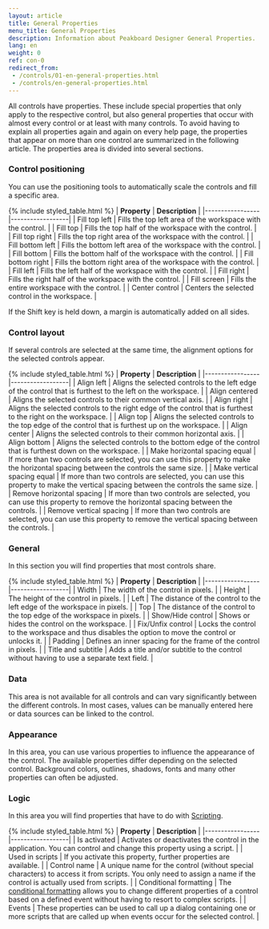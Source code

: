 ```yaml
---
layout: article
title: General Properties
menu_title: General Properties
description: Information about Peakboard Designer General Properties.
lang: en
weight: 0
ref: con-0
redirect_from:
 - /controls/01-en-general-properties.html
 - /controls/en-general-properties.html
---
```


All controls have properties. These include special properties that only apply to the respective control, but also general properties that occur with almost every control or at least with many controls. To avoid having to explain all properties again and again on every help page, the properties that appear on more than one control are summarized in the following article. The properties area is divided into several sections.

### Control positioning

You can use the positioning tools to automatically scale the controls and fill a specific area.

{% include styled_table.html %}
| **Property** | **Description** |
|-----------------|------------------|
| Fill top left | Fills the top left area of the workspace with the control. |
| Fill top | Fills the top half of the workspace with the control. |
| Fill top right | Fills the top right area of the workspace with the control. |
| Fill bottom left | Fills the bottom left area of the workspace with the control. |
| Fill bottom | Fills the bottom half of the workspace with the control. |
| Fill bottom right | Fills the bottom right area of the workspace with the control. |
| Fill left | Fills the left half of the workspace with the control. |
| Fill right | Fills the right half of the workspace with the control. |
| Fill screen | Fills the entire workspace with the control. |
| Center control | Centers the selected control in the workspace. |

If the Shift key is held down, a margin is automatically added on all sides.

### Control layout

If several controls are selected at the same time, the alignment options for the selected controls appear.

{% include styled_table.html %}
| **Property** | **Description** |
|-----------------|------------------|
| Align left | Aligns the selected controls to the left edge of the control that is furthest to the left on the workspace. |
| Align centered | Aligns the selected controls to their common vertical axis. |
| Align right | Aligns the selected controls to the right edge of the control that is furthest to the right on the workspace. |
| Align top | Aligns the selected controls to the top edge of the control that is furthest up on the workspace. |
| Align center | Aligns the selected controls to their common horizontal axis. |
| Align bottom | Aligns the selected controls to the bottom edge of the control that is furthest down on the workspace. |
| Make horizontal spacing equal | If more than two controls are selected, you can use this property to make the horizontal spacing between the controls the same size. |
| Make vertical spacing equal | If more than two controls are selected, you can use this property to make the vertical spacing between the controls the same size. |
| Remove horizontal spacing | If more than two controls are selected, you can use this property to remove the horizontal spacing between the controls. |
| Remove vertical spacing | If more than two controls are selected, you can use this property to remove the vertical spacing between the controls. |

### General

In this section you will find properties that most controls share.

{% include styled_table.html %}
| **Property** | **Description** |
|-----------------|------------------|
| Width | The width of the control in pixels. |
| Height | The height of the control in pixels. |
| Left | The distance of the control to the left edge of the workspace in pixels. |
| Top | The distance of the control to the top edge of the workspace in pixels. |
| Show/Hide control | Shows or hides the control on the workspace. |
| Fix/Unfix control | Locks the control to the workspace and thus disables the option to move the control or unlocks it. |
| Padding | Defines an inner spacing for the frame of the control in pixels. |
| Title and subtitle | Adds a title and/or subtitle to the control without having to use a separate text field. |

### Data

This area is not available for all controls and can vary significantly between the different controls. In most cases, values can be manually entered here or data sources can be linked to the control.

### Appearance

In this area, you can use various properties to influence the appearance of the control. The available properties differ depending on the selected control. Background colors, outlines, shadows, fonts and many other properties can often be adjusted.

### Logic

In this area you will find properties that have to do with [Scripting](/scripting/en-script-engine.html).

{% include styled_table.html %}
| **Property** | **Description** |
|-----------------|------------------|
| Is activated | Activates or deactivates the control in the application. You can control and change this property using a script. |
| Used in scripts | If you activate this property, further properties are available. |
| Control name | A unique name for the control (without special characters) to access it from scripts. You only need to assign a name if the control is actually used from scripts. |
| Conditional formatting | The [conditional formatting](/controls/Basics/en-cf.html) allows you to change different properties of a control based on a defined event without having to resort to complex scripts. |
| Events | These properties can be used to call up a dialog containing one or more scripts that are called up when events occur for the selected control. |

